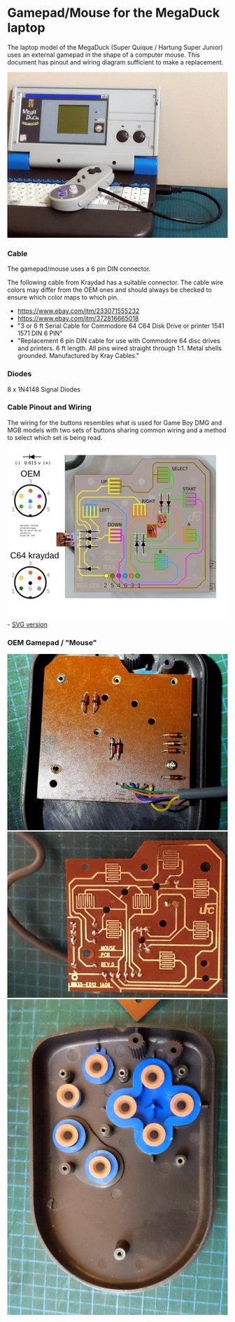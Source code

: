 # Gamepad/Mouse for the MegaDuck laptop 
The laptop model of the MegaDuck (Super Quique / Hartung Super Junior) uses an external gamepad in the shape of a computer mouse. This document has pinout and wiring diagram sufficient to make a replacement.

![Converted SNES gamepad plugged into a MegaDuck QuiQue laptop](../assets/quique/gamepad_mouse/megaduck_quique_laptop_gamepad_converted_snes.jpg)


### Cable
The gamepad/mouse uses a 6 pin DIN connector.

The following cable from Kraydad has a suitable connector. The cable wire colors may differ from the OEM ones and should always be checked to ensure which color maps to which pin.
- https://www.ebay.com/itm/233071555232
- https://www.ebay.com/itm/372816665018
- "3 or 6 ft Serial Cable for Commodore 64 C64 Disk Drive or printer 1541 1571 DIN 6 PIN"
- "Replacement 6 pin DIN cable for use with Commodore 64 disc drives and printers.  6 ft length. All pins wired straight through 1:1. Metal shells grounded. Manufactured by Kray Cables."

### Diodes
8 x 1N4148 Signal Diodes

### Cable Pinout and Wiring
The wiring for the buttons resembles what is used for Game Boy DMG and MGB models with two sets of buttons sharing common wiring and a method to select which set is being read.

![Traced wiring of the MegaDuck Quique mouse gamepad PCB](../assets/quique/gamepad_mouse/megaduck_quique_laptop_mouse_gamepad_pcb_v4.png) - [SVG version](../assets/quique/gamepad_mouse/megaduck_quique_laptop_mouse_gamepad_pcb_v4_norefpic.svg)

### OEM Gamepad / "Mouse"
![MegaDuck Quique mouse gamepad PCB bottom](../assets/quique/gamepad_mouse/megaduck_laptop_quique_gamepad_pcb_bottom_s.jpg)
![MegaDuck Quique mouse gamepad PCB](../assets/quique/gamepad_mouse/megaduck_laptop_quique_gamepad_pcb_s.jpg)
![MegaDuck Quique mouse gamepad PCB shell inside top](../assets/quique/gamepad_mouse/megaduck_laptop_quique_gamepad_shell_inside_top_s.jpg)


